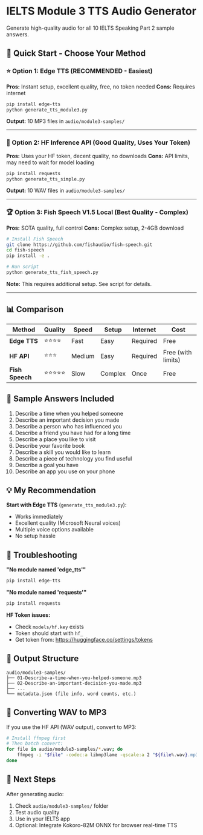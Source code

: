 # IELTS Module 3 TTS Audio Generator

Generate high-quality audio for all 10 IELTS Speaking Part 2 sample answers.

## 🎯 Quick Start - Choose Your Method

### ⭐ Option 1: Edge TTS (RECOMMENDED - Easiest)
**Pros:** Instant setup, excellent quality, free, no token needed
**Cons:** Requires internet

```bash
pip install edge-tts
python generate_tts_module3.py
```

**Output:** 10 MP3 files in `audio/module3-samples/`

---

### 🚀 Option 2: HF Inference API (Good Quality, Uses Your Token)
**Pros:** Uses your HF token, decent quality, no downloads
**Cons:** API limits, may need to wait for model loading

```bash
pip install requests
python generate_tts_simple.py
```

**Output:** 10 WAV files in `audio/module3-samples/`

---

### 🏆 Option 3: Fish Speech V1.5 Local (Best Quality - Complex)
**Pros:** SOTA quality, full control
**Cons:** Complex setup, 2-4GB download

```bash
# Install Fish Speech
git clone https://github.com/fishaudio/fish-speech.git
cd fish-speech
pip install -e .

# Run script
python generate_tts_fish_speech.py
```

**Note:** This requires additional setup. See script for details.

---

## 📊 Comparison

| Method | Quality | Speed | Setup | Internet | Cost |
|--------|---------|-------|-------|----------|------|
| **Edge TTS** | ⭐⭐⭐⭐ | Fast | Easy | Required | Free |
| **HF API** | ⭐⭐⭐ | Medium | Easy | Required | Free (with limits) |
| **Fish Speech** | ⭐⭐⭐⭐⭐ | Slow | Complex | Once | Free |

## 🎤 Sample Answers Included

1. Describe a time when you helped someone
2. Describe an important decision you made
3. Describe a person who has influenced you
4. Describe a friend you have had for a long time
5. Describe a place you like to visit
6. Describe your favorite book
7. Describe a skill you would like to learn
8. Describe a piece of technology you find useful
9. Describe a goal you have
10. Describe an app you use on your phone

## 💡 My Recommendation

**Start with Edge TTS** (`generate_tts_module3.py`):
- Works immediately
- Excellent quality (Microsoft Neural voices)
- Multiple voice options available
- No setup hassle

## 🔧 Troubleshooting

**"No module named 'edge_tts'"**
```bash
pip install edge-tts
```

**"No module named 'requests'"**
```bash
pip install requests
```

**HF Token issues:**
- Check `models/hf.key` exists
- Token should start with `hf_`
- Get token from: https://huggingface.co/settings/tokens

## 📁 Output Structure

```
audio/module3-samples/
├── 01-Describe-a-time-when-you-helped-someone.mp3
├── 02-Describe-an-important-decision-you-made.mp3
├── ...
└── metadata.json (file info, word counts, etc.)
```

## 🎵 Converting WAV to MP3

If you use the HF API (WAV output), convert to MP3:

```bash
# Install ffmpeg first
# Then batch convert:
for file in audio/module3-samples/*.wav; do
    ffmpeg -i "$file" -codec:a libmp3lame -qscale:a 2 "${file%.wav}.mp3"
done
```

## 🌟 Next Steps

After generating audio:
1. Check `audio/module3-samples/` folder
2. Test audio quality
3. Use in your IELTS app
4. Optional: Integrate Kokoro-82M ONNX for browser real-time TTS
